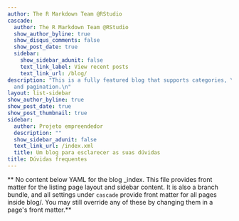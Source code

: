 ```yaml
---
author: The R Markdown Team @RStudio
cascade:
  author: The R Markdown Team @RStudio
  show_author_byline: true
  show_disqus_comments: false
  show_post_date: true
  sidebar:
    show_sidebar_adunit: false
    text_link_label: View recent posts
    text_link_url: /blog/
description: "This is a fully featured blog that supports categories, \ntags, series,
  and pagination.\n"
layout: list-sidebar
show_author_byline: true
show_post_date: true
show_post_thumbnail: true
sidebar:
  author: Projeto empreendedor 
  description: ""
  show_sidebar_adunit: false
  text_link_url: /index.xml
  title: Um blog para esclarecer as suas dúvidas
title: Dúvidas frequentes
---
```


** No content below YAML for the blog _index. This file provides front matter for the listing page layout and sidebar content. It is also a branch bundle, and all settings under `cascade` provide front matter for all pages inside blog/. You may still override any of these by changing them in a page's front matter.**
